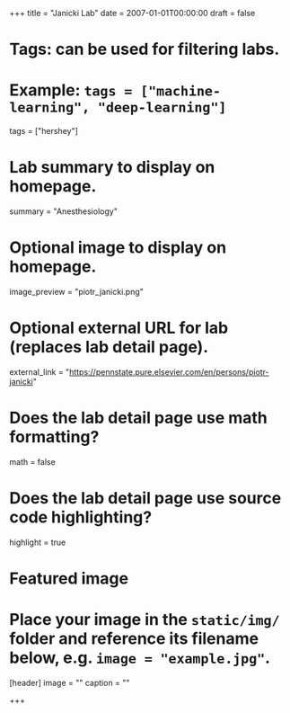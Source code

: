 +++
title = "Janicki Lab"
date = 2007-01-01T00:00:00
draft = false

# Tags: can be used for filtering labs.
# Example: `tags = ["machine-learning", "deep-learning"]`
tags = ["hershey"]

# Lab summary to display on homepage.
summary = "Anesthesiology"

# Optional image to display on homepage.
image_preview = "piotr_janicki.png"

# Optional external URL for lab (replaces lab detail page).
external_link = "https://pennstate.pure.elsevier.com/en/persons/piotr-janicki"

# Does the lab detail page use math formatting?
math = false

# Does the lab detail page use source code highlighting?
highlight = true

# Featured image
# Place your image in the `static/img/` folder and reference its filename below, e.g. `image = "example.jpg"`.
[header]
image = ""
caption = ""

+++

